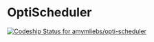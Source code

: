 # OptiScheduler

[![Codeship Status for amymliebs/opti-scheduler](https://app.codeship.com/projects/b65ddb90-daf2-0137-056b-6e6fb8e9da2a/status?branch=master)](https://app.codeship.com/projects/371376)
